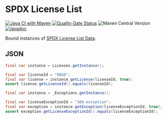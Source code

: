 # SPDX License List

[![Java CI with Maven](https://github.com/jinahya/spdx-licenses/actions/workflows/maven.yml/badge.svg)](https://github.com/jinahya/spdx-licenses/actions/workflows/maven.yml)
[![Quality Gate Status](https://sonarcloud.io/api/project_badges/measure?project=jinahya_spdx-licenses&metric=alert_status)](https://sonarcloud.io/summary/new_code?id=jinahya_spdx-licenses)
![Maven Central Version](https://img.shields.io/maven-central/v/com.github.jinahya/spdx-licenses)
[![javadoc](https://javadoc.io/badge2/com.github.jinahya/spdx-licenses/javadoc.svg)](https://javadoc.io/doc/com.github.jinahya/spdx-licenses)

Bound instances of [SPDX License List Data](https://github.com/spdx/license-list-data).

## JSON

```java
final var instance = Licenses.getInstance();

final var licenseId = "0BSD";
final var license = instance.getLicense(licenseId, true);
assert license.getLicenseId().equals(licenseId);
```
```java
final var instance = _Exceptions.getInstance();

final var licenseExceptionId = "389-exception";
final var exception = instance.getException(licenseExceptionId, true);
assert exception.getLicenseExceptionId().equals(licenseExceptionId);
```
